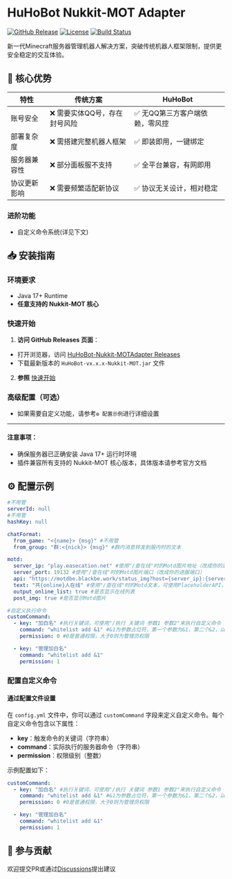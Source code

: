 # HuHoBot Nukkit-MOT Adapter

[![GitHub Release](https://img.shields.io/github/v/release/HuHoBot/Nukkit-MOTAdapter?style=for-the-badge)](https://github.com/HuHoBot/Nukkit-MOTAdapter/releases)
[![License](https://img.shields.io/github/license/HuHoBot/Nukkit-MOTAdapter?style=for-the-badge)](https://github.com/HuHoBot/Nukkit-MOTAdapter/blob/main/LICENSE)
[![Build Status](https://img.shields.io/github/actions/workflow/status/HuHoBot/Nukkit-MOTAdapter/release.yml?style=for-the-badge)](https://github.com/HuHoBot/Nukkit-MOTAdapter/actions)

新一代Minecraft服务器管理机器人解决方案，突破传统机器人框架限制，提供更安全稳定的交互体验。

## 🌟 核心优势

| 特性     | 传统方案             | HuHoBot           |
|--------|------------------|-------------------|
| 账号安全   | ❌ 需要实体QQ号，存在封号风险 | ✅ 无QQ第三方客户端依赖，零风控 |
| 部署复杂度  | ❌ 需搭建完整机器人框架     | ✅ 即装即用，一键绑定       |
| 服务器兼容性 | ❌ 部分面板服不支持       | ✅ 全平台兼容，有网即用      |
| 协议更新影响 | ❌ 需要频繁适配新协议      | ✅ 协议无关设计，相对稳定     |

### 进阶功能
  - 自定义命令系统(详见下文)

## 📥 安装指南

### 环境要求

- Java 17+ Runtime
- **任意支持的 Nukkit-MOT 核心**

### 快速开始

1. **访问 GitHub Releases 页面**：
  - 打开浏览器，访问 [HuHoBot-Nukkit-MOTAdapter Releases](https://github.com/HuHoBot/Nukkit-MOTAdapter/releases)
  - 下载最新版本的 `HuHoBot-vx.x.x-Nukkit-MOT.jar` 文件

2. **参照** [快速开始](../QuickStart/index.md)

### 高级配置（可选）

- 如果需要自定义功能，请参考`⚙️ 配置示例`进行详细设置

---

#### 注意事项：

- 确保服务器已正确安装 Java 17+ 运行时环境
- 插件兼容所有支持的 Nukkit-MOT 核心版本，具体版本请参考官方文档

## ⚙️ 配置示例

```yaml
#不用管
serverId: null
#不用管
hashKey: null

chatFormat:
  from_game: "<{name}> {msg}" #不用管
  from_group: "群:<{nick}> {msg}" #群内消息转发到服内时的文本

motd:
  server_ip: "play.easecation.net" #使用"/查在线"时的Motd图片地址（改成你的进服地址）
  server_port: 19132 #使用"/查在线"时的Motd图片端口（改成你的进服端口）
  api: "https://motdbe.blackbe.work/status_img?host={server_ip}:{server_port}" #使用"/查在线"时的Motd图片地址Api（无特殊需求勿动）（必须返回图片）
  text: "共{online}人在线" #使用"/查在线"时的Motd文本，可使用PlaceholderAPI，留空不显示
  output_online_list: true #是否显示在线列表
  post_img: true #是否显示Motd图片

#自定义执行命令
customCommand:
  - key: "加白名" #执行关键词，可使用"/执行 关键词 参数1 参数2"来执行自定义命令
    command: "whitelist add &1" #&1为参数占位符，第一个参数为&1，第二个&2，以此类推
    permission: 0 #0是普通权限，大于0则为管理员权限

  - key: "管理加白名"
    command: "whitelist add &1"
    permission: 1

```



### 配置自定义命令

#### 通过配置文件设置

在 `config.yml` 文件中，你可以通过 `customCommand` 字段来定义自定义命令。每个自定义命令包含以下属性：

- **key**：触发命令的关键词（字符串）
- **command**：实际执行的服务器命令（字符串）
- **permission**：权限级别（整数）

示例配置如下：

```yaml
customCommand:
  - key: "加白名" #执行关键词，可使用"/执行 关键词 参数1 参数2"来执行自定义命令
    command: "whitelist add &1" #&1为参数占位符，第一个参数为&1，第二个&2，以此类推
    permission: 0 #0是普通权限，大于0则为管理员权限

  - key: "管理加白名"
    command: "whitelist add &1"
    permission: 1
```

## 🤝 参与贡献

欢迎提交PR或通过[Discussions](https://github.com/HuHoBot/Nukkit-MOTAdapter/discussions)提出建议

